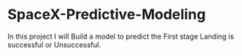 # SpaceX-Predictive-Modeling
In this project I will Build a model to predict the First stage Landing is successful or Unsuccessful.
